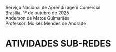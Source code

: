 Serviço Nacional de Aprendizagem Comercial  
Brasília, 1º de outubro de 2025  
Anderson de Matos Guimarães  
Professor: Moisés Mendes de Andrade

# ATIVIDADES SUB-REDES
